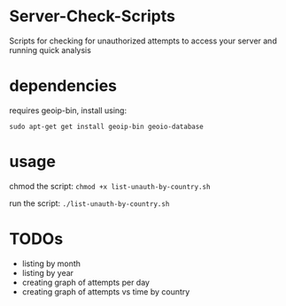 # Server-Check-Scripts
Scripts for checking for unauthorized attempts to access your server and running quick analysis

# dependencies

requires geoip-bin, install using:

`sudo apt-get get install geoip-bin geoio-database`

# usage

chmod the script:
`chmod +x list-unauth-by-country.sh`

run the script:
`./list-unauth-by-country.sh`

# TODOs

- listing by month
- listing by year
- creating graph of attempts per day
- creating graph of attempts vs time by country
